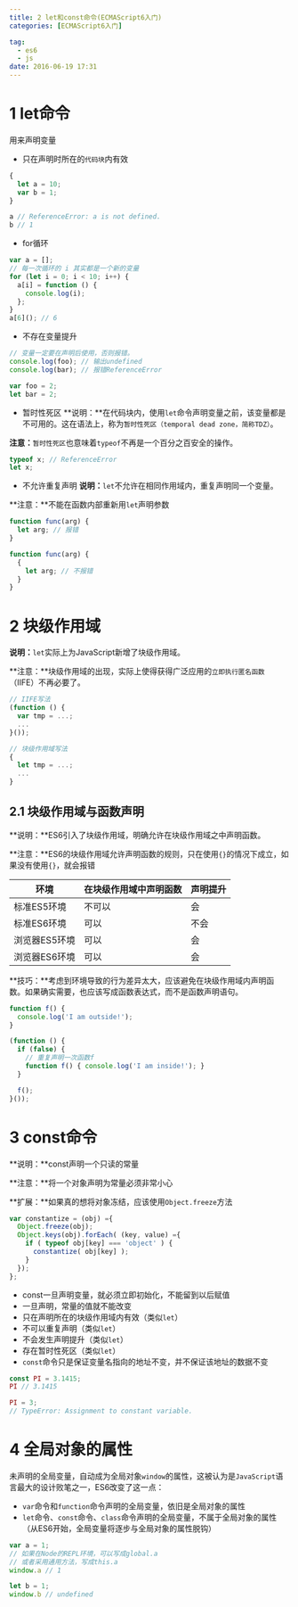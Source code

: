 ```yaml
---
title: 2 let和const命令(ECMAScript6入门)
categories: [ECMAScript6入门]

tag:
  - es6
  - js
date: 2016-06-19 17:31
---
```


# 1 let命令
用来声明变量

+ 只在声明时所在的`代码块`内有效

```javascript
{
  let a = 10;
  var b = 1;
}

a // ReferenceError: a is not defined.
b // 1
```

+ for循环

```javascript
var a = [];
// 每一次循环的 i 其实都是一个新的变量
for (let i = 0; i < 10; i++) {
  a[i] = function () {
    console.log(i);
  };
}
a[6](); // 6
```

+ 不存在变量提升

```javascript
// 变量一定要在声明后使用，否则报错。
console.log(foo); // 输出undefined
console.log(bar); // 报错ReferenceError

var foo = 2;
let bar = 2;
```

+ 暂时性死区
**说明：**在代码块内，使用`let`命令声明变量之前，该变量都是不可用的。这在语法上，称为`暂时性死区（temporal dead zone，简称TDZ）`。

**注意：**`暂时性死区`也意味着`typeof`不再是一个百分之百安全的操作。

```javascript
typeof x; // ReferenceError
let x;
```

+ 不允许重复声明
**说明：**`let`不允许在相同作用域内，重复声明同一个变量。

**注意：**不能在函数内部重新用`let`声明参数

```javascript
function func(arg) {
  let arg; // 报错
}

function func(arg) {
  {
    let arg; // 不报错
  }
}
```

# 2 块级作用域
**说明：**`let`实际上为JavaScript新增了块级作用域。

**注意：**块级作用域的出现，实际上使得获得广泛应用的`立即执行匿名函数`（IIFE）不再必要了。

```javascript
// IIFE写法
(function () {
  var tmp = ...;
  ...
}());

// 块级作用域写法
{
  let tmp = ...;
  ...
}
```


## 2.1 块级作用域与函数声明

**说明：**ES6引入了块级作用域，明确允许在块级作用域之中声明函数。

**注意：**ES6的块级作用域允许声明函数的规则，只在使用`{}`的情况下成立，如果没有使用`{}`，就会报错

环境|在块级作用域中声明函数|声明提升
-|-|-
标准ES5环境|不可以|会
标准ES6环境|可以|不会
浏览器ES5环境|可以|会
浏览器ES6环境|可以|会

**技巧：**考虑到环境导致的行为差异太大，应该避免在块级作用域内声明函数。如果确实需要，也应该写成函数表达式，而不是函数声明语句。
```javascript
function f() {
  console.log('I am outside!');
}

(function () {
  if (false) {
    // 重复声明一次函数f
    function f() { console.log('I am inside!'); }
  }

  f();
}());
```

# 3 const命令
**说明：**const声明一个只读的常量

**注意：**将一个对象声明为常量必须非常小心

**扩展：**如果真的想将对象冻结，应该使用`Object.freeze`方法
```javascript
var constantize = (obj) ={
  Object.freeze(obj);
  Object.keys(obj).forEach( (key, value) ={
    if ( typeof obj[key] === 'object' ) {
      constantize( obj[key] );
    }
  });
};
```

+ const一旦声明变量，就必须立即初始化，不能留到以后赋值
+ 一旦声明，常量的值就不能改变
+ 只在声明所在的块级作用域内有效（类似`let`）
+ 不可以重复声明（类似`let`）
+ 不会发生声明提升（类似`let`）
+ 存在暂时性死区（类似`let`）
+ `const`命令只是保证变量名指向的地址不变，并不保证该地址的数据不变

```javascript
const PI = 3.1415;
PI // 3.1415

PI = 3;
// TypeError: Assignment to constant variable.
```

# 4 全局对象的属性
未声明的全局变量，自动成为全局对象`window`的属性，这被认为是`JavaScript`语言最大的设计败笔之一，ES6改变了这一点：
+ `var`命令和`function`命令声明的全局变量，依旧是全局对象的属性
+ `let`命令、`const`命令、`class`命令声明的全局变量，不属于全局对象的属性（从ES6开始，全局变量将逐步与全局对象的属性脱钩）

```javascript
var a = 1;
// 如果在Node的REPL环境，可以写成global.a
// 或者采用通用方法，写成this.a
window.a // 1

let b = 1;
window.b // undefined
```